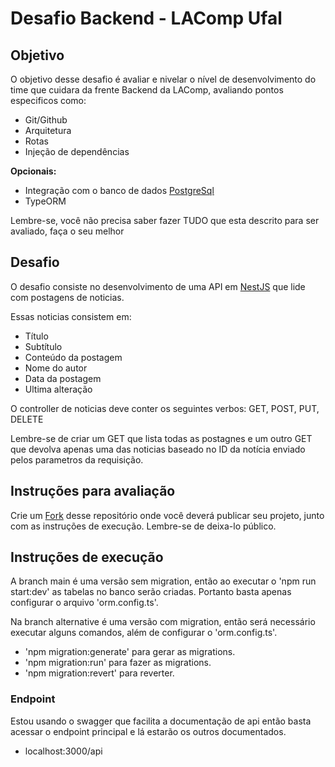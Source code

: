 # Desafio Backend - LAComp Ufal

## Objetivo

O objetivo desse desafio é avaliar e nivelar o nível de desenvolvimento do time que cuidara da frente Backend da LAComp, avaliando pontos especificos como:

- Git/Github
- Arquitetura
- Rotas
- Injeção de dependências

<b>Opcionais:</b>

- Integração com o banco de dados [PostgreSql](https://www.postgresql.org/)
- TypeORM

Lembre-se, você não precisa saber fazer TUDO que esta descrito para ser avaliado, faça o seu melhor

## Desafio

O desafio consiste no desenvolvimento de uma API em [NestJS](https://nestjs.com/) que lide com postagens de noticias.

Essas noticias consistem em:

- Título
- Subtítulo
- Conteúdo da postagem 
- Nome do autor
- Data da postagem
- Ultima alteração

O controller de noticias deve conter os seguintes verbos: GET, POST, PUT, DELETE

Lembre-se de criar um GET que lista todas as postagnes e um outro GET que devolva apenas uma das noticias baseado no ID da notícia enviado pelos parametros da requisição.

## Instruções para avaliação

Crie um [Fork](https://docs.github.com/pt/get-started/quickstart/fork-a-repo) desse repositório onde você deverá publicar seu projeto, junto com as instruções de execução. Lembre-se de deixa-lo público.

## Instruções de execução
 
 A branch main é uma versão sem migration, então ao executar o 'npm run start:dev' as tabelas no banco serão criadas. Portanto basta apenas configurar o arquivo 'orm.config.ts'.
 
 Na branch alternative é uma versão com migration, então será necessário executar alguns comandos, além de configurar o 'orm.config.ts'.
  - 'npm migration:generate' para gerar as migrations.
  - 'npm migration:run' para fazer as migrations.
  - 'npm migration:revert' para reverter.
### Endpoint

 Estou usando o swagger que facilita a documentação de api então basta acessar o endpoint principal e lá estarão os outros documentados.
 - localhost:3000/api
